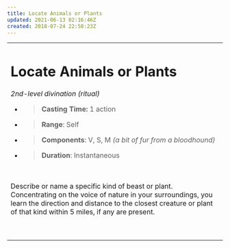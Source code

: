 ```yaml
---
title: Locate Animals or Plants
updated: 2021-06-13 02:16:46Z
created: 2018-07-24 22:58:23Z
---
```


<table><tbody><tr class="odd"><td><h1 id="locate-animals-or-plants"><strong>Locate Animals or Plants</strong></h1><p><em>2nd-level divination (ritual)</em></p><ul><li><blockquote><p><strong>Casting Time:</strong> 1 action</p></blockquote></li><li><blockquote><p><strong>Range</strong>: Self</p></blockquote></li><li><blockquote><p><strong>Components</strong>: V, S, M <em>(a bit of fur from a bloodhound)</em></p></blockquote></li><li><blockquote><p><strong>Duration</strong>: Instantaneous</p></blockquote></li></ul><p> </p><p>Describe or name a specific kind of beast or plant. Concentrating on the voice of nature in your surroundings, you learn the direction and distance to the closest creature or plant of that kind within 5 miles, if any are present.</p><p> </p></td></tr></tbody></table>